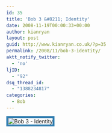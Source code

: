 ```yaml
---
id: 35
title: 'Bob 3 &#8211; Identity'
date: 2008-11-19T00:00:33+00:00
author: kianryan
layout: post
guid: http://www.kianryan.co.uk/?p=35
permalink: /2008/11/bob-3-identity/
aktt_notify_twitter:
  - 'no'
ljID:
  - "92"
dsq_thread_id:
  - "1388234817"
categories:
  - Bob
---
```

<img style="border:5px solid #327EB0;" src="/assets/images/2008/11/no3-identity.png" alt="Bob 3 - Identity" title="Bob 3 - Identity" class="size-full wp-image-36" srcset="/assets/images/2008/11/no3-identity.png 600w, /assets/images/2008/11/no3-identity-300x197.png 300w" sizes="(max-width: 600px) 100vw, 600px" />